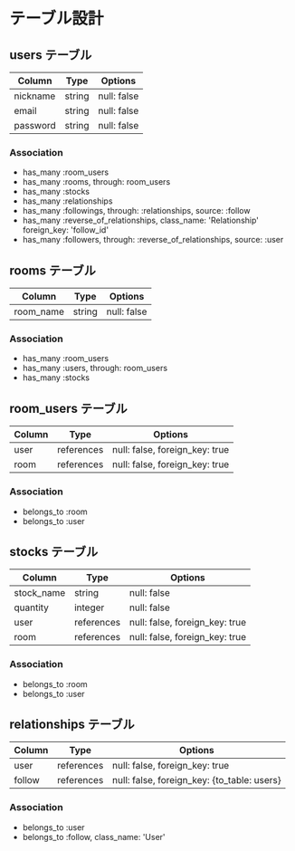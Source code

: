 # テーブル設計

## users テーブル

| Column   | Type   | Options     |
|----------|--------|-------------|
| nickname | string | null: false |
| email    | string | null: false |
| password | string | null: false |

### Association

- has_many :room_users
- has_many :rooms, through: room_users
- has_many :stocks
- has_many :relationships
- has_many :followings, through: :relationships, source: :follow
- has_many :reverse_of_relationships, class_name: 'Relationship' foreign_key: 'follow_id'
- has_many :followers, through: :reverse_of_relationships, source: :user

## rooms テーブル

| Column    | Type   | Options     |
|-----------|--------|-------------|
| room_name | string | null: false |

### Association

- has_many :room_users
- has_many :users, through: room_users
- has_many :stocks

## room_users テーブル

| Column | Type       | Options                        |
|--------|------------|--------------------------------|
| user   | references | null: false, foreign_key: true |
| room   | references | null: false, foreign_key: true |

### Association

- belongs_to :room
- belongs_to :user

## stocks テーブル

| Column     | Type       | Options                        |
|------------|------------|--------------------------------|
| stock_name | string     | null: false                    |
| quantity   | integer    | null: false                    |
| user       | references | null: false, foreign_key: true |
| room       | references | null: false, foreign_key: true |

### Association

- belongs_to :room
- belongs_to :user

## relationships テーブル

| Column | Type       | Options                                     |
|--------|------------|---------------------------------------------|
| user   | references | null: false, foreign_key: true              |
| follow | references | null: false, foreign_key: {to_table: users} |

### Association

- belongs_to :user
- belongs_to :follow, class_name: 'User'